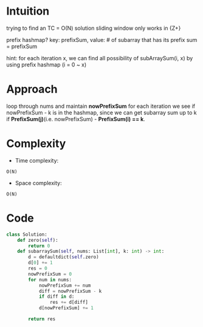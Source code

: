 # Intuition
<!-- Describe your first thoughts on how to solve this problem. -->
trying to find an TC = O(N) solution
sliding window only works in {Z+}

prefix hashmap?
key: prefixSum, value: # of subarray that has its prefix sum = prefixSum

hint: for each iteration x,
we can find all possibility of subArraySum(i, x)
by using prefix hashmap
(i = 0 ~ x)
# Approach
<!-- Describe your approach to solving the problem. -->
loop through nums and maintain **nowPrefixSum**
for each iteration we see if nowPrefixSum - k is in the hashmap,
since we can get subarray sum up to k if **PrefixSum(j)**(i.e. nowPrefixSum) - **PrefixSum(i) == k**.


# Complexity
- Time complexity: 
<!-- Add your time complexity here, e.g. $$O(n)$$ -->
    O(N)
- Space complexity: 
<!-- Add your space complexity here, e.g. $$O(n)$$ -->
    O(N)
# Code
```python
class Solution:
    def zero(self):
        return 0
    def subarraySum(self, nums: List[int], k: int) -> int:
        d = defaultdict(self.zero)
        d[0] += 1
        res = 0
        nowPrefixSum = 0
        for num in nums:
            nowPrefixSum += num
            diff = nowPrefixSum - k
            if diff in d:
                res += d[diff]
            d[nowPrefixSum] += 1

        return res

```